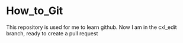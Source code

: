 # How_to_Git
This repository is used for me to learn github.
Now I am in the cxl_edit branch, ready to create a pull request
